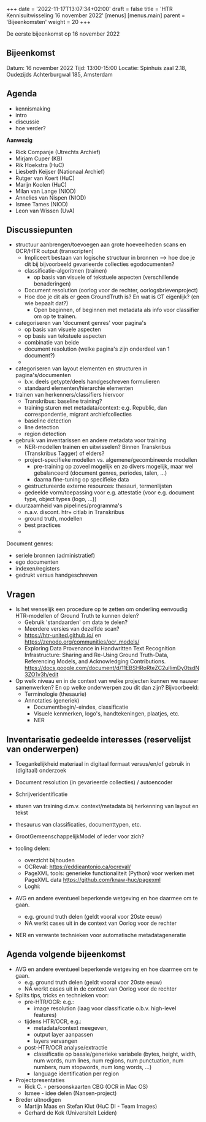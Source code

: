 +++
date = '2022-11-17T13:07:34+02:00'
draft = false
title = 'HTR Kennisuitwisseling 16 november 2022'
[menus]
  [menus.main]
    parent = 'Bijeenkomsten'
    weight = 20
+++

De eerste bijeenkomst op 16 november 2022


## Bijeenkomst

Datum: 16 november 2022
Tijd: 13:00-15:00
Locatie: Spinhuis zaal 2.18, Oudezijds Achterburgwal 185, Amsterdam

## Agenda

- kennismaking
- intro
- discussie
- hoe verder?

<!--more-->

**Aanwezig**

- Rick Companje (Utrechts Archief)
- Mirjam Cuper (KB)
- Rik Hoekstra (HuC)
- Liesbeth Keijser (Nationaal Archief)
- Rutger van Koert (HuC)
- Marijn Koolen (HuC)
- Milan van Lange (NIOD)
- Annelies van Nispen (NIOD)
- Ismee Tames (NIOD)
- Leon van Wissen (UvA)


## Discussiepunten

- structuur aanbrengen/toevoegen aan grote hoeveelheden scans en OCR/HTR output (transcripten)
    - Impliceert bestaan van logische structuur in bronnen --> hoe doe je dit bij bijvoorbeeld gevarieerde collecties egodocumenten?
    - classificatie-algoritmen (trainen)
        - op basis van visuele of tekstuele aspecten (verschillende benaderingen)
    - Document resolution (oorlog voor de rechter, oorlogsbrievenproject)
    - Hoe doe je dit als er geen GroundTruth is? En wat is GT eigenlijk? (en wie bepaalt dat?)
        - Open beginnen, of beginnen met metadata als info voor classifier om op te trainen.
- categoriseren van 'document genres' voor pagina's 
    - op basis van visuele aspecten
    - op basis van tekstuele aspecten
    - combinatie van beide
    - document resolution (welke pagina's zijn onderdeel van 1 document?)
    - 
- categoriseren van layout elementen en structuren in pagina's/documenten
    - b.v. deels getypte/deels handgeschreven formulieren
    - standaard elementen/hierarchie elementen
- trainen van herkenners/classifiers hiervoor
    - Transkribus: baseline training?
    - training sturen met metadata/context: e.g. Republic, dan correspondentie, migrant archiefcollecties
    - baseline detection
    - line detection
    - region detection
- gebruik van inventarissen en andere metadata voor training
    - NER-modellen trainen en uitwisselen? Binnen Transkribus (Transkribus Tagger) of elders?
    - project-specifieke modellen vs. algemene/gecombineerde modellen
        - pre-training op zoveel mogelijk en zo divers mogelijk, maar wel gebalanceerd (document genres, periodes, talen, ...)
        - daarna fine-tuning op specifieke data
    - gestructureerde externe resources: thesauri, termenlijsten 
    - gedeelde vorm/toepassing voor e.g. attestatie (voor e.g. document type, object types (logo, ...))
- duurzaamheid van pipelines/programma's
    - n.a.v. discont. htr+ citlab in Transkribus
    - ground truth, modellen
    - best practices 
    - 

Document genres:
- seriele bronnen (administratief)
- ego documenten
- indexen/registers
- gedrukt versus handgeschreven

## Vragen

- Is het wenselijk een procedure op te zetten om onderling eenvoudig HTR-modellen of Ground Truth te kunnen delen?
    - Gebruik 'standaarden' om data te delen?
    - Meerdere versies van dezelfde scan?
    - https://htr-united.github.io/ en https://zenodo.org/communities/ocr_models/ 
    - Exploring Data Provenance in Handwritten Text Recognition Infrastructure: Sharing and Re-Using Ground Truth-Data, Referencing Models, and Acknowledging Contributions. https://docs.google.com/document/d/11EBSHRoRteZC2ulIimDy0tsdN3ZO1v3h/edit
- Op welk niveau en in de context van welke projecten kunnen we nauwer samenwerken? En op welke onderwerpen zou dit dan zijn? Bijvoorbeeld:
    - Terminologie (thesaurie)
    - Annotaties (generiek)
        - Documentbegin/-eindes, classificatie
        - Visuele kenmerken, logo's, handtekeningen, plaatjes, etc.
        - NER

## Inventarisatie gedeelde interesses (reservelijst van onderwerpen)

- Toegankelijkheid materiaal in digitaal formaat versus/en/of gebruik in (digitaal) onderzoek
- Document resolution (in gevarieerde collecties) / autoencoder
- Schrijveridentificatie 
- sturen van training d.m.v. context/metadata bij herkenning van layout en tekst
- thesaurus van classificaties, documenttypen, etc.
- GrootGemeenschappelijkModel of ieder voor zich?
- tooling delen:
    - overzicht bijhouden 
    - OCReval: https://eddieantonio.ca/ocreval/
    - PageXML tools: generieke functionaliteit (Python) voor werken met PageXML data https://github.com/knaw-huc/pagexml
    - Loghi: 

- AVG en andere eventueel beperkende wetgeving en hoe daarmee om te gaan.
    - e.g. ground truth delen (geldt vooral voor 20ste eeuw)
    - NA werkt cases uit in de context van Oorlog voor de rechter

- NER en verwante technieken voor automatische metadatageneratie

## Agenda volgende bijeenkomst
- AVG en andere eventueel beperkende wetgeving en hoe daarmee om te gaan.
    - e.g. ground truth delen (geldt vooral voor 20ste eeuw)
    - NA werkt cases uit in de context van Oorlog voor de rechter
- Splits tips, tricks en technieken voor:
    - pre-HTR/OCR: e.g.:
        - image resolution (laag voor classificatie o.b.v. high-level features)
    - tijdens HTR/OCR, e.g.:
        - metadata/context meegeven, 
        - output layer aanpassen
        - layers vervangen
    - post-HTR/OCR analyse/extractie
        - classificatie op basale/generieke variabele (bytes, height, width, num words, num lines, num regions, num punctuation, num numbers, num stopwords, num long words, ...)
        - language identification per region
- Projectpresentaties 
    - Rick C. - persoonskaarten CBG (OCR in Mac OS)
    - Ismee - idee delen (Nansen-project)
- Breder uitnodigen
    - Martijn Maas en Stefan Klut (HuC DI - Team Images)
    - Gerhard de Kok (Universiteit Leiden)





